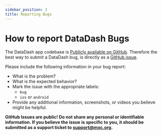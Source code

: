 ```yaml
---
sidebar_position: 2
title: Reporting Bugs
---
```


# How to report DataDash Bugs

The DataDash app codebase is [Publicly available on GitHub](https://github.com/mxc-foundation/supernode-app). Therefore the best way to submit a DataDash bug, is directly as a [GitHub issue](https://github.com/mxc-foundation/supernode-app/issues).

Please include the following information in your bug report:

* What is the problem?
* What is the expected behavior?
* Mark the issue with the appropriate labels:
  * `bug`
  * `ios` or `android`
* Provide any additional information, screenshots, or videos you believe might be helpful.

**GitHub Issues are public! Do not share any personal or identifiable information. If you believe the issue is specific to you, it should be submitted as a support ticket to [support@mxc.org](mailto:support.mxc.org).**
